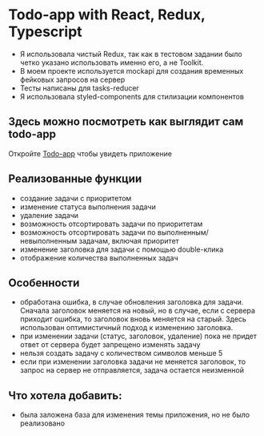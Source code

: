 # Todo-app with React, Redux, Typescript

- Я использовала чистый Redux, так как в тестовом задании было четко указано использовать именно его, а не Toolkit.
- В моем проекте используется mockapi для создания временных фейковых запросов на сервер
- Тесты написаны для tasks-reducer
- Я использовала styled-components для стилизации компонентов

## Здесь можно посмотреть как выглядит сам todo-app

Откройте [Todo-app](https://persistent-fox.github.io/mindbox-app/) чтобы увидеть приложение

## Реализованные функции

- создание задачи с приоритетом
- изменение статуса выполнения задачи
- удаление задачи
- возможность отсортировать задачи по приоритетам
- возможность отсортировать задачи по выполненным/невыполненным задачам, включая приоритет
- изменение заголовка для задачи с помощью double-клика
- отображение количества выполненных задач

## Особенности

- обработана ошибка, в случае обновления заголовка для задачи. Сначала заголовок меняется на новый, но в случае, если с сервера приходит ошибка, то заголовок вновь меняется на старый. Здесь использован оптимистичный подход к изменению заголовка.
- при изменении задачи (статус, заголовок, удаление) пока не придет ответ от сервера будет запрещено изменять задачу
- нельзя создать задачу с количеством символов меньше 5
- если при изменении заголовка задачи не меняется заголовок, то запрос на сервер не отправляется, задача остается неизменной

## Что хотела добавить:
- была заложена база для изменения темы приложения, но не было реализовано

